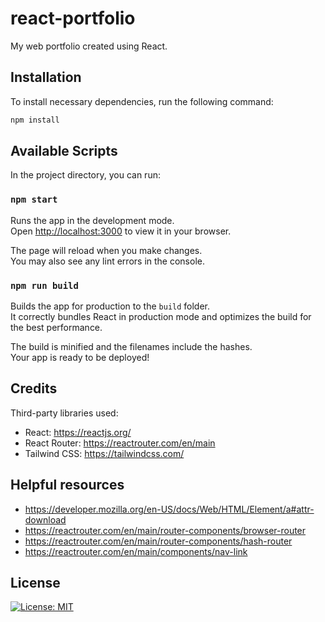# react-portfolio

My web portfolio created using React.

## Installation

To install necessary dependencies, run the following command:

```sh
npm install
```

## Available Scripts

In the project directory, you can run:

### `npm start`

Runs the app in the development mode.\
Open [http://localhost:3000](http://localhost:3000) to view it in your browser.

The page will reload when you make changes.\
You may also see any lint errors in the console.

### `npm run build`

Builds the app for production to the `build` folder.\
It correctly bundles React in production mode and optimizes the build for the best performance.

The build is minified and the filenames include the hashes.\
Your app is ready to be deployed!

## Credits

Third-party libraries used:

- React: <https://reactjs.org/>
- React Router: <https://reactrouter.com/en/main>
- Tailwind CSS: <https://tailwindcss.com/>

## Helpful resources

- <https://developer.mozilla.org/en-US/docs/Web/HTML/Element/a#attr-download>
- <https://reactrouter.com/en/main/router-components/browser-router>
- <https://reactrouter.com/en/main/router-components/hash-router>
- <https://reactrouter.com/en/main/components/nav-link>

## License

[![License: MIT](https://img.shields.io/badge/License-MIT-yellow.svg)](https://opensource.org/licenses/MIT)
